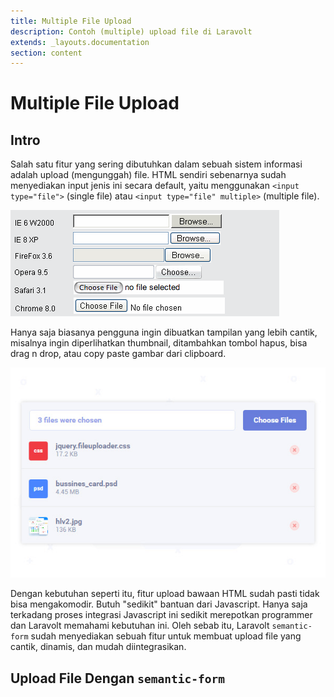 ```yaml
---
title: Multiple File Upload
description: Contoh (multiple) upload file di Laravolt
extends: _layouts.documentation
section: content
---
```


# Multiple File Upload

## Intro

Salah satu fitur yang sering dibutuhkan dalam sebuah sistem informasi adalah upload (mengunggah) file. HTML sendiri sebenarnya sudah menyediakan input jenis ini secara default, yaitu menggunakan `<input type="file">` (single file) atau `<input type="file" multiple>` (multiple file).

![Image result for html input file](../assets/uploads/contoh-tampilan-upload-native-html.png)

Hanya saja biasanya pengguna ingin dibuatkan tampilan yang lebih cantik, misalnya ingin diperlihatkan thumbnail, ditambahkan tombol hapus, bisa drag n drop, atau copy paste gambar dari clipboard.

![Image result for fileuploader](../assets/uploads/contoh-tampilan-fileuploader.png) 

Dengan kebutuhan seperti itu, fitur upload bawaan HTML sudah pasti tidak bisa mengakomodir. Butuh "sedikit" bantuan dari Javascript. Hanya saja terkadang proses integrasi Javascript ini sedikit merepotkan programmer dan Laravolt memahami kebutuhan ini. Oleh sebab itu, Laravolt `semantic-form` sudah menyediakan sebuah fitur untuk membuat upload file yang cantik, dinamis, dan mudah diintegrasikan.

## Upload File Dengan `semantic-form`